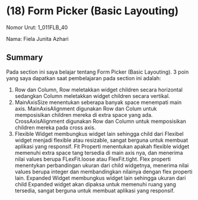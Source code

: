 # (18) Form Picker (Basic Layouting)
Nomor Urut: 1_011FLB_40

Nama: Fiela Junita Azhari

## Summary
Pada section ini saya belajar tentang Form Picker (Basic Layouting).
3 poin yang saya dapatkan saat pembelajaran pada section ini adalah:
1. Row dan Column, Row meletakkan widget children secara horizontal sedangkan Column meletakkan widget children secara vertikal.
2. MainAxisSize menentukan seberapa banyak space menempati main axis. MainAxisAlignment digunakan Row dan Colum untuk memposisikan children mereka di extra space yang ada. CrossAxisAlignment digunakan Row dan Column untuk memposisikan children mereka pada cross axis.
3. Flexible Widget membungkus widget lain sehingga child dari Flexibel widget menjadi flexible atau resizable, sangat berguna untuk membuat aplikasi yang responsif. Fit Properti menentukan apakah flexible widget memenuhi extra space tang tersedia di main axis nya, dan menerima nilai values berupa FLexFit.loose atau FlexFit.tight. Flex properti menentykan perbandingan ukuran dari child widgetnya, menerima nilai values berupa integer dan membandingkan nilainya dengan flex properti lain. Expanded Widget membungkus widget lain sehingga ukuran dari child Expanded widget akan dipaksa untuk memenuhi ruang yang tersedia, sangat berguna untuk membuat aplikasi yang responsif.